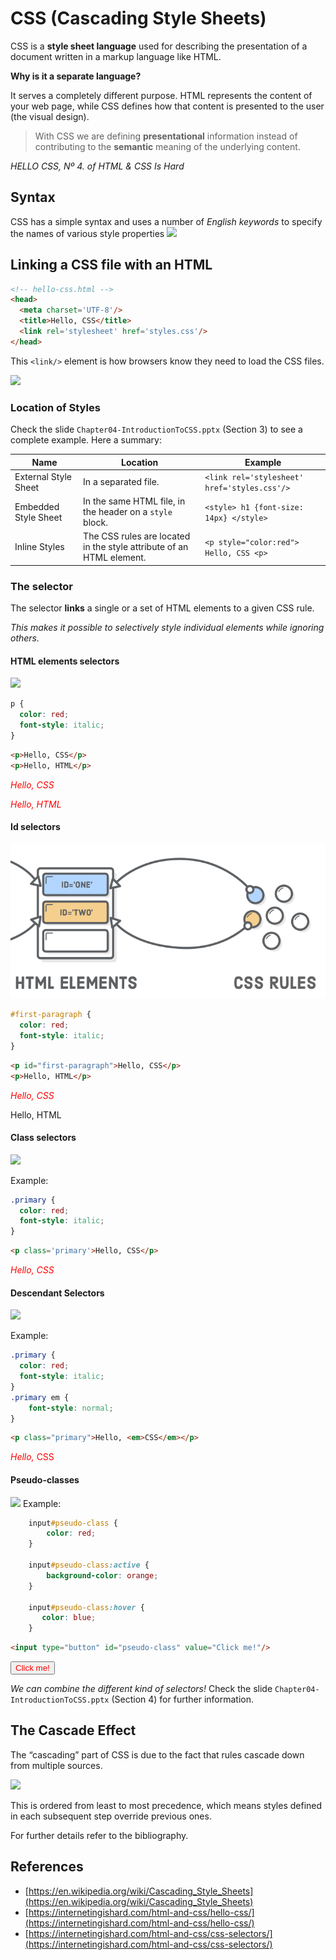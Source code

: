 # CSS (Cascading Style Sheets)
CSS is a **style sheet language** used for describing the presentation of a document written in a markup language like HTML.

**Why is it a separate language?** 

It serves a completely different purpose. HTML represents the content of your web page, while CSS defines how that 
content is presented to the user (the visual design). 

> With CSS we are defining **presentational** information instead of contributing to the **semantic** meaning of the underlying content.

_HELLO CSS, Nº 4. of HTML & CSS Is Hard_
    
## Syntax
CSS has a simple syntax and uses a number of _English keywords_ to specify the names of various style properties
![](https://cs.wellesley.edu/~cs110/reading/CSS1-files/CSS-rule-syntax.png)

## Linking a CSS file with an HTML

```html
<!-- hello-css.html -->
<head>
  <meta charset='UTF-8'/>
  <title>Hello, CSS</title>
  <link rel='stylesheet' href='styles.css'/>
</head>
```
This `<link/>` element is how browsers know they need to load the CSS files.

![](https://internetingishard.com/html-and-css/hello-css/link-element-1beb38.png)

### Location of Styles
Check the slide `Chapter04-IntroductionToCSS.pptx` (Section 3) to see a complete example.
Here a summary:

| Name                 | Location                                                             |  Example                                       |
| -------------------- | -------------------------------------------------------------------- | ---------------------------------------------- |
| External Style Sheet | In a separated file.                                                 | `<link rel='stylesheet' href='styles.css'/>`   |
| Embedded Style Sheet | In the same HTML file, in the header on a `style` block.             | `<style> h1 {font-size: 14px} </style>`        |
| Inline Styles        | The CSS rules are located in the style attribute of an HTML element. | `<p style="color:red"> Hello, CSS <p> `        |


### The selector
The selector **links** a single or a set of HTML elements to a given CSS rule.

_This makes it possible to selectively style individual elements while ignoring others._

#### HTML elements selectors
![](https://internetingishard.com/html-and-css/css-selectors/reusing-css-styles-9e43c5.png)

```css
p {
  color: red;
  font-style: italic;
}
```
```html
<p>Hello, CSS</p>
<p>Hello, HTML</p>
```
<p style="color: red; font-style: italic">Hello, CSS</p>
<p style="color: red; font-style: italic">Hello, HTML</p>

#### Id selectors
![](img/id_selector.png)

```css
#first-paragraph {
  color: red;
  font-style: italic;
}
```
```html
<p id="first-paragraph">Hello, CSS</p>
<p>Hello, HTML</p>
```
<style>
#first-paragraph {
  color: red;
  font-style: italic;
}
</style>
<p id="first-paragraph">Hello, CSS</p>
<p>Hello, HTML</p>

#### Class selectors
![](https://internetingishard.com/html-and-css/css-selectors/class-selector-ce3fd0.png)

Example:

```css
.primary {
  color: red;
  font-style: italic;
}
```
```html
<p class='primary'>Hello, CSS</p>
```
<style>
.primary {
  color: red;
  font-style: italic;
}
</style>
<p class="primary">Hello, CSS</p>

#### Descendant Selectors
![](https://internetingishard.com/html-and-css/css-selectors/descendant-selectors-f52d49.png)

Example:

```css
.primary {
  color: red;
  font-style: italic;
}
.primary em {
    font-style: normal;
}

```
```html
<p class="primary">Hello, <em>CSS</em></p>
```

<style>
.primary em {
    font-style: normal;
}
</style>
<p class="primary">Hello, <em>CSS</em></p>

#### Pseudo-classes

![](https://internetingishard.com/html-and-css/css-selectors/pseudo-classes-99188b.png)
Example:
```css
    input#pseudo-class {
        color: red;
    }
    
    input#pseudo-class:active {
        background-color: orange;
    }
    
    input#pseudo-class:hover {
       color: blue;
    }
```
```html
<input type="button" id="pseudo-class" value="Click me!"/>
```

<style>
    input#pseudo-class {
        color: red;
    }
    
    input#pseudo-class:active {
        background-color: orange;
    }
    input#pseudo-class:hover {
        color: blue;
    }
</style>
<input type="button" id="pseudo-class" value="Click me!"/>

_We can combine the different kind of selectors!_
Check the slide `Chapter04-IntroductionToCSS.pptx` (Section 4) for further information.


## The Cascade Effect
The “cascading” part of CSS is due to the fact that rules cascade down from multiple sources. 

![](https://internetingishard.com/html-and-css/hello-css/css-cascade-0755f2.png)

This is ordered from least to most precedence, which means styles defined in each subsequent step override previous ones.

For further details refer to the bibliography.

## References
* [https://en.wikipedia.org/wiki/Cascading_Style_Sheets](https://en.wikipedia.org/wiki/Cascading_Style_Sheets)
* [https://internetingishard.com/html-and-css/hello-css/](https://internetingishard.com/html-and-css/hello-css/)
* [https://internetingishard.com/html-and-css/css-selectors/](https://internetingishard.com/html-and-css/css-selectors/)